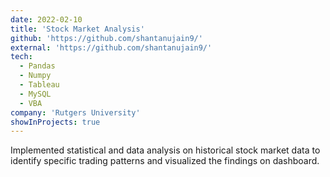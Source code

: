 ```yaml
---
date: 2022-02-10
title: 'Stock Market Analysis'
github: 'https://github.com/shantanujain9/'
external: 'https://github.com/shantanujain9/'
tech:
  - Pandas
  - Numpy
  - Tableau
  - MySQL
  - VBA
company: 'Rutgers University'
showInProjects: true
---
```


Implemented statistical and data analysis on historical stock market data to identify specific trading patterns and visualized the findings on dashboard.
